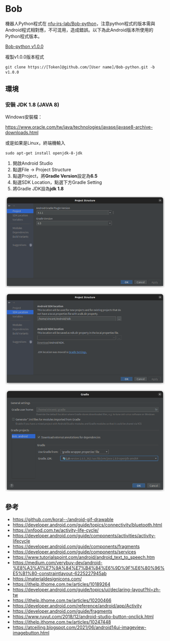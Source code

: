 # Bob

機器人Python程式在 [nfu-irs-lab/Bob-python](https://github.com/nfu-irs-lab/Bob-python)，注意python程式的版本需與Android程式相對應，不可混用，造成錯誤。以下為此Android版本所使用的Python程式版本。

[Bob-python v1.0.0](https://github.com/nfu-irs-lab/Bob-python/releases/tag/v1.0.0)

複製v1.0.0版本程式

```shell
git clone https://[Token]@github.com/[User name]/Bob-python.git -b v1.0.0
```



## 環境

### 安裝 JDK 1.8 (JAVA 8)

Windows安裝檔：

https://www.oracle.com/tw/java/technologies/javase/javase8-archive-downloads.html

或是如果是Linux，終端機輸入

```shell
sudo apt-get install openjdk-8-jdk
```

1. 開啟Android Studio
2. 點選File -> Project Structure
3. 點選Project，將**Gradle Version**設定為**6.5**
4. 點選SDK Location，點選下方Gradle Setting
5. 將Gradle JDK設為**jdk 1.8**

![gradle_version](gradle_version.png)

![gradle_setting](gradle_setting.png)

![gradle_java](gradle_java.png)



## 參考
- https://github.com/koral--/android-gif-drawable
- https://developer.android.com/guide/topics/connectivity/bluetooth.html
- https://xnfood.com.tw/activity-life-cycle/
- https://developer.android.com/guide/components/activities/activity-lifecycle
- https://developer.android.com/guide/components/fragments
- https://developer.android.com/guide/components/services
- https://www.tutorialspoint.com/android/android_text_to_speech.htm
- https://medium.com/verybuy-dev/android-%E8%A3%A1%E7%9A%84%E7%B4%84%E6%9D%9F%E6%80%96%E5%B1%80-constraintlayout-6225227945ab
- https://materialdesignicons.com/
- https://ithelp.ithome.com.tw/articles/10189264
- https://developer.android.com/guide/topics/ui/declaring-layout?hl=zh-tw
- https://ithelp.ithome.com.tw/articles/10200466
- https://developer.android.com/reference/android/app/Activity
- https://developer.android.com/guide/fragments
- https://www.ruyut.com/2018/12/android-studio-button-onclick.html
- https://ithelp.ithome.com.tw/articles/10247448
- https://atceiling.blogspot.com/2021/06/android14ui-imageview-imagebutton.html

